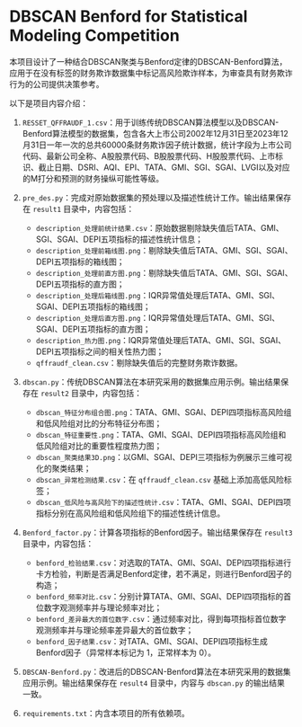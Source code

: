 # DBSCAN Benford for Statistical Modeling Competition
本项目设计了一种结合DBSCAN聚类与Benford定律的DBSCAN-Benford算法，应用于在没有标签的财务欺诈数据集中标记高风险欺诈样本，为审查具有财务欺诈行为的公司提供决策参考。

以下是项目内容介绍：

1. `RESSET_QFFRAUDF_1.csv`：用于训练传统DBSCAN算法模型以及DBSCAN-Benford算法模型的数据集，包含各大上市公司2002年12月31日至2023年12月31日一年一次的总共60000条财务欺诈因子统计数据，统计字段为上市公司代码、最新公司全称、A股股票代码、B股股票代码、H股股票代码、上市标识、截止日期、DSRI、AQI、EPI、TATA、GMI、SGI、SGAI、LVGI以及对应的M打分和预测的财务操纵可能性等级。

2. `pre_des.py`：完成对原始数据集的预处理以及描述性统计工作。输出结果保存在 `result1` 目录中，内容包括：
   - `description_处理前统计结果.csv`：原始数据剔除缺失值后TATA、GMI、SGI、SGAI、DEPI五项指标的描述性统计信息；
   - `description_处理前箱线图.png`：剔除缺失值后TATA、GMI、SGI、SGAI、DEPI五项指标的箱线图；
   - `description_处理前直方图.png`：剔除缺失值后TATA、GMI、SGI、SGAI、DEPI五项指标的直方图；
   - `description_处理后箱线图.png`：IQR异常值处理后TATA、GMI、SGI、SGAI、DEPI五项指标的箱线图；
   - `description_处理后直方图.png`：IQR异常值处理后TATA、GMI、SGI、SGAI、DEPI五项指标的直方图；
   - `description_热力图.png`：IQR异常值处理后TATA、GMI、SGI、SGAI、DEPI五项指标之间的相关性热力图；
   - `qffraudf_clean.csv`：剔除缺失值后的完整财务欺诈数据。

3. `dbscan.py`：传统DBSCAN算法在本研究采用的数据集应用示例。输出结果保存在 `result2` 目录中，内容包括：
   - `dbscan_特征分布组合图.png`：TATA、GMI、SGAI、DEPI四项指标高风险组和低风险组对比的分布特征分布图；
   - `dbscan_特征重要性.png`：TATA、GMI、SGAI、DEPI四项指标高风险组和低风险组对比的重要性程度热力图；
   - `dbscan_聚类结果3D.png`：以GMI、SGAI、DEPI三项指标为例展示三维可视化的聚类结果；
   - `dbscan_异常检测结果.csv`：在 `qffraudf_clean.csv` 基础上添加高低风险标签；
   - `dbscan_低风险与高风险下的描述性统计.csv`：TATA、GMI、SGAI、DEPI四项指标分别在高风险组和低风险组下的描述性统计信息。

4. `Benford_factor.py`：计算各项指标的Benford因子。输出结果保存在 `result3` 目录中，内容包括：
   - `benford_检验结果.csv`：对选取的TATA、GMI、SGAI、DEPI四项指标进行卡方检验，判断是否满足Benford定律，若不满足，则进行Benford因子的构造；
   - `benford_频率对比.csv`：分别计算TATA、GMI、SGAI、DEPI四项指标的首位数字观测频率并与理论频率对比；
   - `benford_差异最大的首位数字.csv`：通过频率对比，得到每项指标首位数字观测频率并与理论频率差异最大的首位数字；
   - `benford_因子结果.csv`：对TATA、GMI、SGAI、DEPI四项指标生成Benford因子（异常样本标记为 1，正常样本为 0）。

5. `DBSCAN-Benford.py`：改进后的DBSCAN-Benford算法在本研究采用的数据集应用示例。输出结果保存在 `result4` 目录中，内容与 `dbscan.py` 的输出结果一致。

6. `requirements.txt`：内含本项目的所有依赖项。
